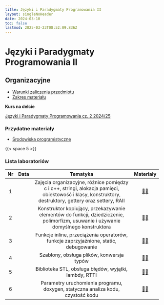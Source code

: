 ```yaml
---
title: Języki i Paradygmaty Programowania II
layout: singleNoHeader
date: 2024-03-10
toc: false
lastmod: 2025-03-23T08:52:09.836Z
---
```


# Języki i Paradygmaty Programowania II

## Organizacyjne

* [Warunki zaliczenia przedmiotu](/2025/JiPP2_2025_WarunkiZaliczeniaPrzedmiotu-lab.pdf)
* [Zakres materiału](/page/materials/jipp-ii-2025-n/zakres/)

**Kurs na delcie**

[Języki i Paradygmaty Programowania cz. 2 2024/25](https://delta.pk.edu.pl/course/view.php?id=5979)


### Przydatne materiały

* [Środowiska programistyczne](/page/materials/ide)


{{< space 5 >}}

### Lista laboratoriów

| Nr  | Data |                                                                           Tematyka                                                                            |  Materiały  |
| :-: | :--: | :-----------------------------------------------------------------------------------------------------------------------------------------------------------: | :---------: |
|  1  |      | Zajęcia organizacyjne, różnice pomiędzy c i c++, stringi, alokacja pamięci, obiektowość i klasy, konstruktory, destruktory, gettery oraz settery, RAII | [📄🔗](/page/materials/jipp-ii-2025-n/z1) |
|  2  |      |              Konstruktor kopiujący, przekazywanie elementów do funkcji, dziedziczenie, polimorfizm, usuwanie i używanie domyślnego konstruktora               | [📄🔗](#) |
|  3  |      |                                     Funkcje inline, przeciążenia operatorów, funkcje zaprzyjaźnione, static, debugowanie                                      | [📄🔗](#) |
|  4  |      |                                                           Szablony, obsługa plików, konwersja typów                                                           | [📄🔗](#) |
|  5  |      |                                                     Biblioteka STL, obsługa błędów, wyjątki, lambdy, RTTI                                                     | [📄🔗](#) |
|  6  |      |                                        Parametry uruchomienia programu, doxygen, statyczna analiza kodu, czystość kodu                                        | [📄🔗](#) |



